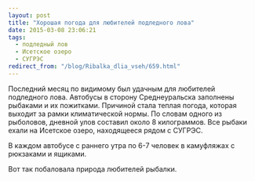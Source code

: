 ```yaml
---
layout: post
title: "Хорошая погода для любителей подледного лова"
date: 2015-03-08 23:06:21
tags:
  - подледный лов
  - Исетское озеро
  - СУГРЭС
redirect_from: "/blog/Ribalka_dlia_vseh/659.html"
---
```

Последний месяц по видимому был удачным для любителей подледного лова.
Автобусы в сторону Среднеуральска заполнены рыбаками и их пожитками.
Причиной стала теплая погода, которая выходит за рамки климатической
нормы. По словам одного из рыболовов, дневной улов составил около 8
килограммов. Все рыбаки ехали на Исетское озеро, находящееся рядом с
СУГРЭС.

В каждом автобусе с раннего утра по 6-7 человек в камуфляжах с рюкзаками
и ящиками.

Вот так побаловала природа любителей рыбалки.
